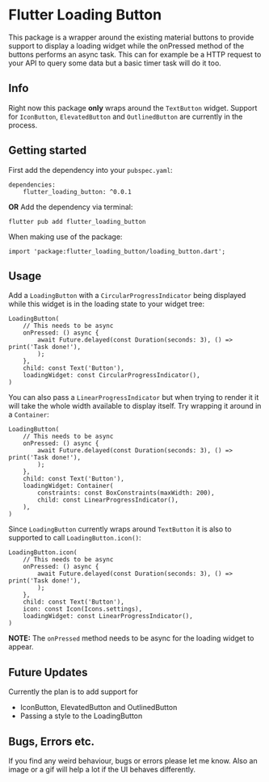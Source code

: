 # Flutter Loading Button
This package is a wrapper around the existing material buttons to provide support to display a loading widget while the onPressed method of the buttons performs an async task. This can for example be a HTTP request to your API to query some data but a basic timer task will do it too.

## Info
Right now this package **only** wraps around the ```TextButton``` widget. Support for ```IconButton```, ```ElevatedButton``` and ```OutlinedButton``` are currently in the process. 

## Getting started
First add the dependency into your ```pubspec.yaml```:
```
dependencies:
    flutter_loading_button: ^0.0.1
```

**OR**
Add the dependency via terminal:
```
flutter pub add flutter_loading_button
```

When making use of the package:
```
import 'package:flutter_loading_button/loading_button.dart';
```

## Usage
Add a ```LoadingButton``` with a ```CircularProgressIndicator``` being displayed while this widget is in the loading state to your widget tree:
```
LoadingButton(
    // This needs to be async
    onPressed: () async {
        await Future.delayed(const Duration(seconds: 3), () => print('Task done!'),
        );
    },
    child: const Text('Button'),
    loadingWidget: const CircularProgressIndicator(),
)
```

You can also pass a ```LinearProgressIndicator``` but when trying to render it it will take the whole width available to display itself. Try wrapping it around in a ```Container```:
```
LoadingButton(
    // This needs to be async
    onPressed: () async {
        await Future.delayed(const Duration(seconds: 3), () => print('Task done!'),
        );
    },
    child: const Text('Button'),
    loadingWidget: Container(
        constraints: const BoxConstraints(maxWidth: 200),
        child: const LinearProgressIndicator(),
    ),
)
```

Since ```LoadingButton``` currently wraps around ```TextButton``` it is also to supported to call ```LoadingButton.icon()```:

```
LoadingButton.icon(
    // This needs to be async
    onPressed: () async {
        await Future.delayed(const Duration(seconds: 3), () => print('Task done!'),
        );
    },
    child: const Text('Button'),
    icon: const Icon(Icons.settings),
    loadingWidget: const LinearProgressIndicator(),
)
```

**NOTE:** The ```onPressed``` method needs to be async for the loading widget to appear.

## Future Updates
Currently the plan is to add support for
* IconButton, ElevatedButton and OutlinedButton
* Passing a style to the LoadingButton

## Bugs, Errors etc.
If you find any weird behaviour, bugs or errors please let me know.
Also an image or a gif will help a lot if the UI behaves differently.